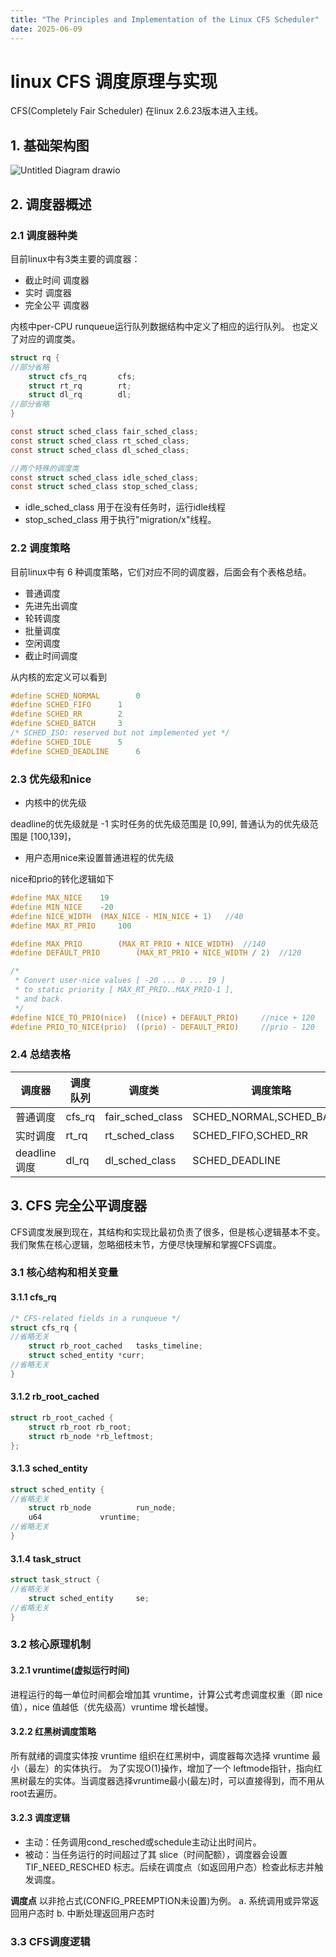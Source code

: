 ```yaml
---
title: "The Principles and Implementation of the Linux CFS Scheduler"
date: 2025-06-09
---
```


# linux CFS 调度原理与实现

CFS(Completely Fair Scheduler) 在linux 2.6.23版本进入主线。

## 1. 基础架构图

![Untitled Diagram drawio](https://github.com/user-attachments/assets/d9d96fda-5252-47cb-9f07-dd91f0661131)

## 2. 调度器概述

### 2.1 调度器种类

目前linux中有3类主要的调度器：

- 截止时间 调度器
- 实时 调度器
- 完全公平 调度器

内核中per-CPU runqueue运行队列数据结构中定义了相应的运行队列。
也定义了对应的调度类。

```c
struct rq {
//部分省略
	struct cfs_rq		cfs;
	struct rt_rq		rt;
	struct dl_rq		dl;
//部分省略
}

const struct sched_class fair_sched_class;
const struct sched_class rt_sched_class;
const struct sched_class dl_sched_class;

//两个特殊的调度类
const struct sched_class idle_sched_class;
const struct sched_class stop_sched_class;
```

- idle_sched_class 用于在没有任务时，运行idle线程
- stop_sched_class 用于执行"migration/x"线程。

### 2.2 调度策略

目前linux中有 6 种调度策略，它们对应不同的调度器，后面会有个表格总结。

- 普通调度
- 先进先出调度
- 轮转调度
- 批量调度
- 空闲调度
- 截止时间调度

从内核的宏定义可以看到

```c
#define SCHED_NORMAL		0
#define SCHED_FIFO		1
#define SCHED_RR		2
#define SCHED_BATCH		3
/* SCHED_ISO: reserved but not implemented yet */
#define SCHED_IDLE		5
#define SCHED_DEADLINE		6
```

### 2.3 优先级和nice

- 内核中的优先级

deadline的优先级就是 -1
实时任务的优先级范围是 [0,99],
普通认为的优先级范围是 [100,139]，

- 用户态用nice来设置普通进程的优先级

nice和prio的转化逻辑如下

```c
#define MAX_NICE	19
#define MIN_NICE	-20
#define NICE_WIDTH	(MAX_NICE - MIN_NICE + 1)	//40
#define MAX_RT_PRIO		100

#define MAX_PRIO		(MAX_RT_PRIO + NICE_WIDTH)	//140
#define DEFAULT_PRIO		(MAX_RT_PRIO + NICE_WIDTH / 2)	//120

/*
 * Convert user-nice values [ -20 ... 0 ... 19 ]
 * to static priority [ MAX_RT_PRIO..MAX_PRIO-1 ],
 * and back.
 */
#define NICE_TO_PRIO(nice)	((nice) + DEFAULT_PRIO)		//nice + 120
#define PRIO_TO_NICE(prio)	((prio) - DEFAULT_PRIO)		//prio - 120
```

### 2.4 总结表格

| 调度器 | 调度队列 | 调度类 | 调度策略 | 优先级 | 
| --- | --- | --- | --- | --- |
| 普通调度 | cfs_rq | fair_sched_class | SCHED_NORMAL,SCHED_BATCH | 100~139 |
| 实时调度 | rt_rq | rt_sched_class | SCHED_FIFO,SCHED_RR | 0~99 |
| deadline调度 | dl_rq | dl_sched_class | SCHED_DEADLINE | -1 |

## 3. CFS 完全公平调度器

CFS调度发展到现在，其结构和实现比最初负责了很多，但是核心逻辑基本不变。我们聚焦在核心逻辑，忽略细枝末节，方便尽快理解和掌握CFS调度。

### 3.1 核心结构和相关变量

#### 3.1.1 cfs_rq

```c
/* CFS-related fields in a runqueue */
struct cfs_rq {
//省略无关
	struct rb_root_cached	tasks_timeline;
	struct sched_entity	*curr;
//省略无关
}
```

#### 3.1.2 rb_root_cached

```c
struct rb_root_cached {
	struct rb_root rb_root;
	struct rb_node *rb_leftmost;
};
```

#### 3.1.3 sched_entity

```c
struct sched_entity {
//省略无关
	struct rb_node			run_node;
	u64				vruntime;
//省略无关
}
```

#### 3.1.4 task_struct

```c
struct task_struct {
//省略无关
	struct sched_entity		se;
//省略无关
}
```

### 3.2 核心原理机制

#### 3.2.1 vruntime(虚拟运行时间)

进程运行的每一单位时间都会增加其 vruntime，计算公式考虑调度权重（即 nice 值），nice 值越低（优先级高）vruntime 增长越慢。

#### 3.2.2 红黑树调度策略

所有就绪的调度实体按 vruntime 组织在红黑树中，调度器每次选择 vruntime 最小（最左）的实体执行。
为了实现O(1)操作，增加了一个 leftmode指针，指向红黑树最左的实体。当调度器选择vruntime最小(最左)时，可以直接得到，而不用从root去遍历。

#### 3.2.3 调度逻辑

- 主动：任务调用cond_resched或schedule主动让出时间片。
- 被动：当任务运行的时间超过了其 slice（时间配额），调度器会设置 TIF_NEED_RESCHED 标志。后续在调度点（如返回用户态）检查此标志并触发调度。

**调度点**
以非抢占式(CONFIG_PREEMPTION未设置)为例。
a. 系统调用或异常返回用户态时
b. 中断处理返回用户态时

### 3.3 CFS调度逻辑


